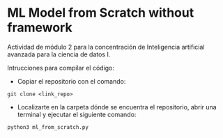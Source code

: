 # ML Model from Scratch without framework
Actividad de módulo 2 para la concentración de Inteligencia artificial avanzada para la ciencia de datos I.

Intrucciones para compilar el código:
- Copiar el repositorio con el comando:
```
git clone <link_repo>
```
- Localizarte en la carpeta dónde se encuentra el repositorio, abrir una terminal y ejecutar el siguiente comando:
 ```
 python3 ml_from_scratch.py
 ```
 


